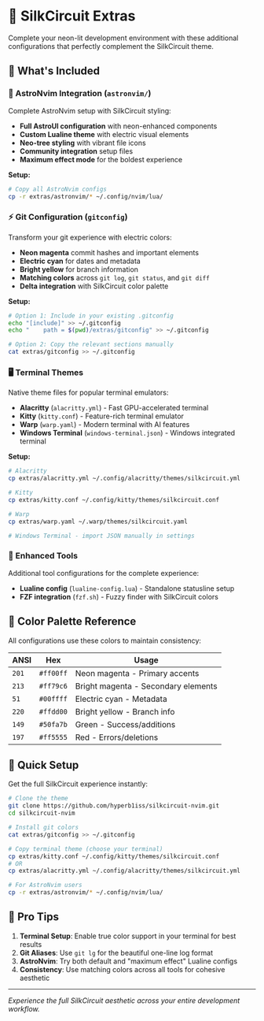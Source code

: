 # 🌈 SilkCircuit Extras

Complete your neon-lit development environment with these additional configurations that perfectly complement the SilkCircuit theme.

## 📁 What's Included

### 🚀 AstroNvim Integration (`astronvim/`)

Complete AstroNvim setup with SilkCircuit styling:

- **Full AstroUI configuration** with neon-enhanced components
- **Custom Lualine theme** with electric visual elements
- **Neo-tree styling** with vibrant file icons
- **Community integration** setup files
- **Maximum effect mode** for the boldest experience

**Setup:**

```bash
# Copy all AstroNvim configs
cp -r extras/astronvim/* ~/.config/nvim/lua/
```

### ⚡ Git Configuration (`gitconfig`)

Transform your git experience with electric colors:

- **Neon magenta** commit hashes and important elements
- **Electric cyan** for dates and metadata
- **Bright yellow** for branch information
- **Matching colors** across `git log`, `git status`, and `git diff`
- **Delta integration** with SilkCircuit color palette

**Setup:**

```bash
# Option 1: Include in your existing .gitconfig
echo "[include]" >> ~/.gitconfig
echo "    path = $(pwd)/extras/gitconfig" >> ~/.gitconfig

# Option 2: Copy the relevant sections manually
cat extras/gitconfig >> ~/.gitconfig
```

### 🖥️ Terminal Themes

Native theme files for popular terminal emulators:

- **Alacritty** (`alacritty.yml`) - Fast GPU-accelerated terminal
- **Kitty** (`kitty.conf`) - Feature-rich terminal emulator
- **Warp** (`warp.yaml`) - Modern terminal with AI features
- **Windows Terminal** (`windows-terminal.json`) - Windows integrated terminal

**Setup:**

```bash
# Alacritty
cp extras/alacritty.yml ~/.config/alacritty/themes/silkcircuit.yml

# Kitty
cp extras/kitty.conf ~/.config/kitty/themes/silkcircuit.conf

# Warp
cp extras/warp.yaml ~/.warp/themes/silkcircuit.yaml

# Windows Terminal - import JSON manually in settings
```

### 🎨 Enhanced Tools

Additional tool configurations for the complete experience:

- **Lualine config** (`lualine-config.lua`) - Standalone statusline setup
- **FZF integration** (`fzf.sh`) - Fuzzy finder with SilkCircuit colors

## 🎨 Color Palette Reference

All configurations use these colors to maintain consistency:

| ANSI | Hex | Usage |
|------|-----|-------|
| `201` | `#ff00ff` | Neon magenta - Primary accents |
| `213` | `#ff79c6` | Bright magenta - Secondary elements |
| `51` | `#00ffff` | Electric cyan - Metadata |
| `220` | `#ffdd00` | Bright yellow - Branch info |
| `149` | `#50fa7b` | Green - Success/additions |
| `197` | `#ff5555` | Red - Errors/deletions |

## 🎯 Quick Setup

Get the full SilkCircuit experience instantly:

```bash
# Clone the theme
git clone https://github.com/hyperb1iss/silkcircuit-nvim.git
cd silkcircuit-nvim

# Install git colors
cat extras/gitconfig >> ~/.gitconfig

# Copy terminal theme (choose your terminal)
cp extras/kitty.conf ~/.config/kitty/themes/silkcircuit.conf
# OR
cp extras/alacritty.yml ~/.config/alacritty/themes/silkcircuit.yml

# For AstroNvim users
cp -r extras/astronvim/* ~/.config/nvim/lua/
```

## 🌟 Pro Tips

1. **Terminal Setup**: Enable true color support in your terminal for best results
2. **Git Aliases**: Use `git lg` for the beautiful one-line log format
3. **AstroNvim**: Try both default and "maximum effect" Lualine configs
4. **Consistency**: Use matching colors across all tools for cohesive aesthetic

---

*Experience the full SilkCircuit aesthetic across your entire development workflow.*
